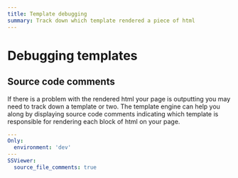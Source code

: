 ```yaml
---
title: Template debugging
summary: Track down which template rendered a piece of html
---
```

# Debugging templates

## Source code comments

If there is a problem with the rendered html your page is outputting you may need 
to track down a template or two. The template engine can help you along by displaying 
source code comments indicating which template is responsible for rendering each 
block of html on your page.

```yaml
---
Only:
  environment: 'dev'
---
SSViewer:
  source_file_comments: true
```
